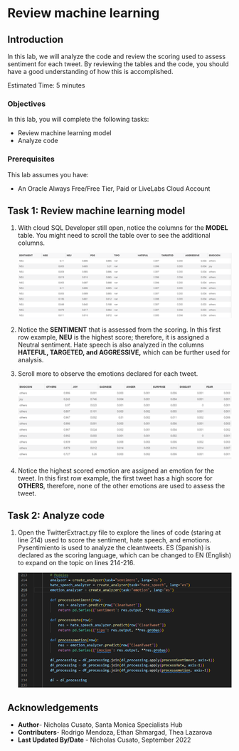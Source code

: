# Review machine learning 

## Introduction

In this lab, we will analyze the code and review the scoring used to assess sentiment for each tweet. By reviewing the tables and the code, you should have a good understanding of how this is accomplished.

Estimated Time: 5 minutes


### Objectives

In this lab, you will complete the following tasks:

- Review machine learning model
- Analyze code

### Prerequisites

This lab assumes you have:
- An Oracle Always Free/Free Tier, Paid or LiveLabs Cloud Account

## Task 1: Review machine learning model

1. With cloud SQL Developer still open, notice the columns for the **MODEL** table. You might need to scroll the table over to see the additional columns.

    ![Model table for sentiment](images/sentiment.png) 

2. Notice the **SENTIMENT** that is assessed from the scoring. In this first row example, **NEU** is the highest score; therefore, it is assigned a Neutral sentiment. Hate speech is also analyzed in the columns **HATEFUL, TARGETED, and AGGRESSIVE,** which can be further used for analysis.

3. Scroll more to observe the emotions declared for each tweet.

    ![Model table for emotions](images/emotion.png) 

4. Notice the highest scored emotion are assigned an emotion for the tweet. In this first row example, the first tweet has a high score for **OTHERS**, therefore, none of the other emotions are used to assess the tweet.

## Task 2: Analyze code

1. Open the TwitterExtract.py file to explore the lines of code (staring at line 214) used to score the sentiment, hate speech, and emotions. Pysentimiento is used to analyze the cleantweets. ES (Spanish) is declared as the scoring language, which can be changed to EN (English) to expand on the topic on lines 214-216.

    ![Code for Sentiment](images/code.png)

## Acknowledgements

- **Author**- Nicholas Cusato, Santa Monica Specialists Hub
- **Contributers**- Rodrigo Mendoza, Ethan Shmargad, Thea Lazarova
- **Last Updated By/Date** - Nicholas Cusato, September 2022